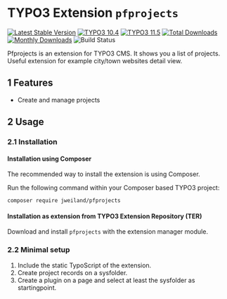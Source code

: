 # TYPO3 Extension `pfprojects`

[![Latest Stable Version](https://poser.pugx.org/jweiland/pfprojects/v/stable.svg)](https://packagist.org/packages/jweiland/pfprojects)
[![TYPO3 10.4](https://img.shields.io/badge/TYPO3-10.4-green.svg)](https://get.typo3.org/version/10)
[![TYPO3 11.5](https://img.shields.io/badge/TYPO3-11.5-green.svg)](https://get.typo3.org/version/11)
[![Total Downloads](https://poser.pugx.org/jweiland/pfprojects/downloads.svg)](https://packagist.org/packages/jweiland/pfprojects)
[![Monthly Downloads](https://poser.pugx.org/jweiland/pfprojects/d/monthly)](https://packagist.org/packages/jweiland/pfprojects)
![Build Status](https://github.com/jweiland-net/pfprojects/actions/workflows/ci.yml/badge.svg)

Pfprojects is an extension for TYPO3 CMS. It shows you a list of projects.
Useful extension for example city/town websites
detail view.

## 1 Features

* Create and manage projects

## 2 Usage

### 2.1 Installation

#### Installation using Composer

The recommended way to install the extension is using Composer.

Run the following command within your Composer based TYPO3 project:

```
composer require jweiland/pfprojects
```

#### Installation as extension from TYPO3 Extension Repository (TER)

Download and install `pfprojects` with the extension manager module.

### 2.2 Minimal setup

1) Include the static TypoScript of the extension.
2) Create project records on a sysfolder.
3) Create a plugin on a page and select at least the sysfolder as startingpoint.
